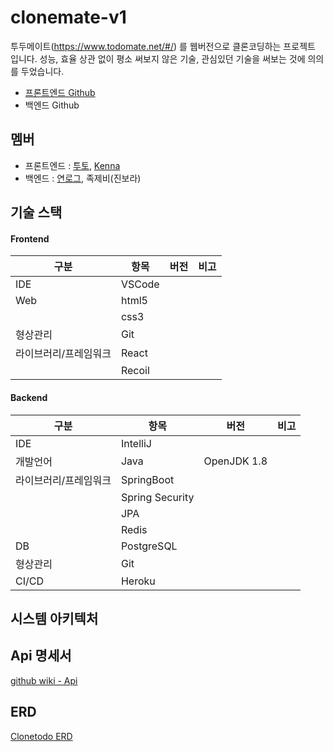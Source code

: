 # clonemate-v1
투두메이트(https://www.todomate.net/#/) 를 웹버전으로 클론코딩하는 프로젝트 입니다. 성능, 효율 상관 없이 평소 써보지 않은 기술, 관심있던 기술을 써보는 것에 의의를 두었습니다.
- [프론트엔드 Github](https://github.com/kenna-hwa/clonemate-front)
- 백엔드 Github

## 멤버
- 프론트엔드 : [투토](https://github.com/sookm), [Kenna](https://github.com/kenna-hwa)
- 백엔드 : [연로그](https://github.com/yeon-06), 족제비(진보라)

## 기술 스택
#### Frontend
|구분|항목|버전|비고|
|---|---|---|---|
|IDE|VSCode|||
|Web|html5|||
||css3||
|형상관리|Git||
|라이브러리/프레임워크|React||
||Recoil||

#### Backend
|구분|항목|버전|비고|
|---|---|---|---|
|IDE|IntelliJ|||
|개발언어|Java|OpenJDK 1.8||
|라이브러리/프레임워크|SpringBoot|||
||Spring Security||
||JPA||
||Redis||
|DB|PostgreSQL||
|형상관리|Git||
|CI/CD|Heroku||

## 시스템 아키텍처

## Api 명세서 
[github wiki - Api ](https://github.com/borajin/clonemate-v1-Backend/wiki/API-%EB%AA%85%EC%84%B8%EC%84%9C)

## ERD
[Clonetodo ERD](https://dbdiagram.io/d/627882a37f945876b6dae7bf)

